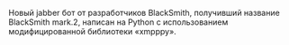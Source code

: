 Новый jabber бот от разработчиков BlackSmith, получивший название BlackSmith mark.2, написан на Python с использованием модифицированной библиотеки «xmpppy».